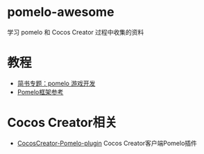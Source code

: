 # pomelo-awesome
学习 pomelo 和 Cocos Creator 过程中收集的资料

# 教程
+ [简书专题：pomelo 游戏开发](http://www.jianshu.com/c/f42580039b45)
+ [Pomelo框架参考](http://www.jianshu.com/p/dJxnFT)

# Cocos Creator相关
+ [CocosCreator-Pomelo-plugin](https://github.com/tumobi/CocosCreator-Pomelo-plugin) Cocos Creator客户端Pomelo插件



